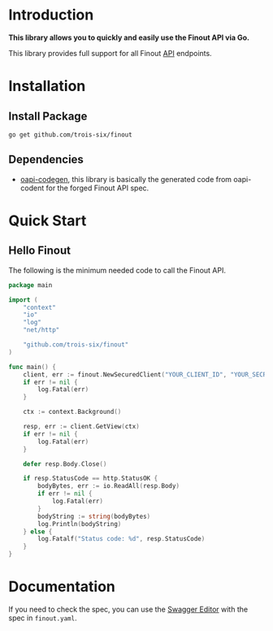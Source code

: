 # Introduction

**This library allows you to quickly and easily use the Finout API via Go.**

This library provides full support for all Finout [API](https://docs.finout.io/en/collections/166488-api) endpoints.

# Installation

## Install Package

`go get github.com/trois-six/finout`

## Dependencies

- [oapi-codegen](https://github.com/oapi-codegen/oapi-codegen), this library is basically the generated code from oapi-codent for the forged Finout API spec.

# Quick Start

## Hello Finout

The following is the minimum needed code to call the Finout API.

```go
package main

import (
	"context"
	"io"
	"log"
	"net/http"

	"github.com/trois-six/finout"
)

func main() {
    client, err := finout.NewSecuredClient("YOUR_CLIENT_ID", "YOUR_SECRET_KEY")
    if err != nil {
        log.Fatal(err)
    }

    ctx := context.Background()

    resp, err := client.GetView(ctx)
    if err != nil {
        log.Fatal(err)
    }

    defer resp.Body.Close()

    if resp.StatusCode == http.StatusOK {
        bodyBytes, err := io.ReadAll(resp.Body)
        if err != nil {
            log.Fatal(err)
        }
        bodyString := string(bodyBytes)
        log.Println(bodyString)
    } else {
        log.Fatalf("Status code: %d", resp.StatusCode)
    }
}
```

# Documentation

If you need to check the spec, you can use the [Swagger Editor](https://editor.swagger.io/?url=https://raw.githubusercontent.com/trois-six/finout/refs/heads/main/finout.yaml) with the spec in `finout.yaml`.
